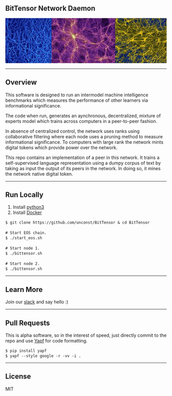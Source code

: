 ## BitTensor Network Daemon

<img src="assets/mycellium.jpeg" width="1000" />

---

## Overview

This software is designed to run an intermodel machine intelligence benchmarks which measures the performance of other learners via informational significance. 

The code when run, generates an aynchronous, decentralized, mixture of experts model which trains across computers in a peer-to-peer fashion. 

In absence of centralized control, the network uses ranks using collaborative filtering where each node uses a pruning method to measure informational significance. To computers with large rank the network mints digital tokens which provide power over the network.

This repo contains an implementation of a peer in this network. It trains a self-supervised language representation using a dumpy corpus of text by taking as input the output of its peers in the network. In doing so, it mines the network native digital token.

---
## Run Locally
1. Install [python3](https://realpython.com/installing-python/)
1. Install [Docker](https://docs.docker.com/install/)

```
$ git clone https://github.com/unconst/BitTensor & cd BitTensor

# Start EOS chain.
$ ./start_eos.sh  

# Start node 1.
$ ./bittensor.sh

# Start node 2.
$ ./bittensor.sh
```
---

## Learn More

Join our [slack](https://bittensor.slack.com/) and say hello :)

---

## Pull Requests

This is alpha software, so in the interest of speed, just directly commit to the repo and use [Yapf](https://github.com/google/yapf) for code formatting.
```
$ pip install yapf
$ yapf --style google -r -vv -i .
```

---

## License

MIT
